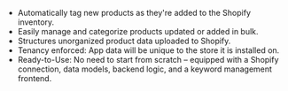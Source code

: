 - Automatically tag new products as they're added to the Shopify inventory.
- Easily manage and categorize products updated or added in bulk.
- Structures unorganized product data uploaded to Shopify.
- Tenancy enforced: App data will be unique to the store it is installed on.
- Ready-to-Use: No need to start from scratch – equipped with a Shopify connection, data models, backend logic, and a keyword management frontend.
